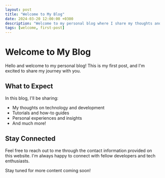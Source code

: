 ```yaml
---
layout: post
title: "Welcome to My Blog"
date: 2024-03-20 12:00:00 +0300
description: "Welcome to my personal blog where I share my thoughts and experiences."
tags: [welcome, first-post]
---
```


# Welcome to My Blog

Hello and welcome to my personal blog! This is my first post, and I'm excited to share my journey with you.

## What to Expect

In this blog, I'll be sharing:
- My thoughts on technology and development
- Tutorials and how-to guides
- Personal experiences and insights
- And much more!

## Stay Connected

Feel free to reach out to me through the contact information provided on this website. I'm always happy to connect with fellow developers and tech enthusiasts.

Stay tuned for more content coming soon! 
